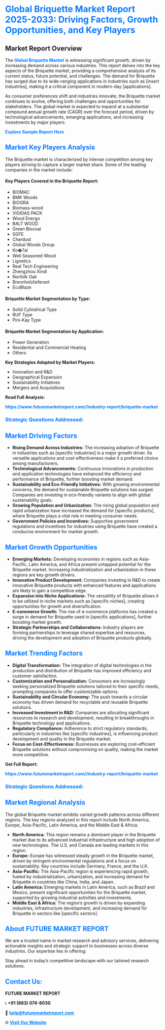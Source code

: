 <h1 style="color: #007BFF;">Global Briquette Market Report 2025-2033: Driving Factors, Growth Opportunities, and Key Players</h1>

<section id="overview">
<h2>Market Report Overview</h2>
<p>The <a href="https://www.futuremarketreport.com//industry-report/briquette-market" style="color: #007BFF; text-decoration: none;"><strong>Global Briquette Market</strong></a> is witnessing significant growth, driven by increasing demand across various industries. This report delves into the key aspects of the Briquette market, providing a comprehensive analysis of its current status, future potential, and challenges. The demand for Briquette has surged due to its wide-ranging applications in industries such as [insert industries], making it a critical component in modern-day [applications].</p>
<p>As consumer preferences shift and industries innovate, the Briquette market continues to evolve, offering both challenges and opportunities for stakeholders. The global market is expected to expand at a substantial compound annual growth rate (CAGR) over the forecast period, driven by technological advancements, emerging applications, and increasing investments by major players.</p>
</section>

<section id="overview">
<p><a href="https://www.futuremarketreport.com//request-sample/reportId=60835" style="color: #007BFF; text-decoration: none;"><strong>Explore Sample Report Here</strong></a></p>
</section>

<section id="key-players">
<h2 style="color: #007BFF;">Market Key Players Analysis</h2>
<p>The Briquette market is characterized by intense competition among key players striving to capture a larger market share. Some of the leading companies in the market include:</p>
<h4>Key Players Covered in the Briquette Report:</h4>
<ul><li>BIOMAC</li><li>BMK Woods</li><li>BIOGRA</li><li>Biomass-wood</li><li>VIGIDAS PACK</li><li>Wood Energo</li><li>BALT WOOD</li><li>Green Biocoal</li><li>SGFE</li><li>Chardust</li><li>Global Woods Group</li><li>Ko�?al</li><li>Well Seasoned Wood</li><li>Lignetics</li><li>Real Tech Engineering</li><li>Zhengzhou Xindi</li><li>Norfolk Oak</li><li>Brennholzlieferant</li><li>EcoBlaze</li></ul>
<h4>Briquette Market Segmentation by Type:</h4>
<ul><li>Solid Cylindrical Type</li><li>RUF Type</li><li>Pini-Kay Type</li></ul>

<h4>Briquette Market Segmentation by Application:</h4>
<ul><li>Power Generation</li><li>Residential and Commercial Heating</li><li>Others</li></ul>
<p><strong>Key Strategies Adopted by Market Players:</strong></p>
<ul>
<li>Innovation and R&D</li>
<li>Geographical Expansion</li>
<li>Sustainability Initiatives</li>
<li>Mergers and Acquisitions</li>
</ul>
</section>

<section>
<p><strong>Read Full Analysis: </strong></p><a href="https://www.futuremarketreport.com//industry-report/briquette-market" style="color: #007BFF; text-decoration: none;"><strong>https://www.futuremarketreport.com//industry-report/briquette-market</strong></a>
<h3 style="color: #007BFF;">Strategic Questions Addressed:</h3>
</section>

<section id="driving-factors">
<h2 style="color: #007BFF;">Market Driving Factors</h2>
<ul>
<li><strong>Rising Demand Across Industries:</strong> The increasing adoption of Briquette in industries such as [specific industries] is a major growth driver. Its versatile applications and cost-effectiveness make it a preferred choice among manufacturers.</li>
<li><strong>Technological Advancements:</strong> Continuous innovations in production and application technologies have enhanced the efficiency and performance of Briquette, further boosting market demand.</li>
<li><strong>Sustainability and Eco-Friendly Initiatives:</strong> With growing environmental concerns, the demand for sustainable Briquette solutions has surged. Companies are investing in eco-friendly variants to align with global sustainability goals.</li>
<li><strong>Growing Population and Urbanization:</strong> The rising global population and rapid urbanization have increased the demand for [specific products], where Briquette plays a vital role in meeting consumer needs.</li>
<li><strong>Government Policies and Incentives:</strong> Supportive government regulations and incentives for industries using Briquette have created a conducive environment for market growth.</li>
</ul>
</section>

<section id="growth-opportunities">
<h2 style="color: #007BFF;">Market Growth Opportunities</h2>
<ul>
<li><strong>Emerging Markets:</strong> Developing economies in regions such as Asia-Pacific, Latin America, and Africa present untapped potential for the Briquette market. Increasing industrialization and urbanization in these regions are key growth drivers.</li>
<li><strong>Innovative Product Development:</strong> Companies investing in R&D to create innovative Briquette products with enhanced features and applications are likely to gain a competitive edge.</li>
<li><strong>Expansion into Niche Applications:</strong> The versatility of Briquette allows it to be utilized in niche markets such as [specific niches], creating opportunities for growth and diversification.</li>
<li><strong>E-commerce Growth:</strong> The rise of e-commerce platforms has created a surge in demand for Briquette used in [specific applications], further boosting market growth.</li>
<li><strong>Strategic Partnerships and Collaborations:</strong> Industry players are forming partnerships to leverage shared expertise and resources, driving the development and adoption of Briquette products globally.</li>
</ul>
</section>

<section id="trending-factors">
<h2 style="color: #007BFF;">Market Trending Factors</h2>
<ul>
<li><strong>Digital Transformation:</strong> The integration of digital technologies in the production and distribution of Briquette has improved efficiency and customer satisfaction.</li>
<li><strong>Customization and Personalization:</strong> Consumers are increasingly seeking personalized Briquette solutions tailored to their specific needs, prompting companies to offer customizable options.</li>
<li><strong>Sustainability and Circular Economy:</strong> The push towards a circular economy has driven demand for recyclable and reusable Briquette solutions.</li>
<li><strong>Increased Investment in R&D:</strong> Companies are allocating significant resources to research and development, resulting in breakthroughs in Briquette technology and applications.</li>
<li><strong>Regulatory Compliance:</strong> Adherence to strict regulatory standards, particularly in industries like [specific industries], is influencing product development and quality in the Briquette market.</li>
<li><strong>Focus on Cost-Effectiveness:</strong> Businesses are exploring cost-efficient Briquette solutions without compromising on quality, making the market more competitive.</li>
</ul>
</section>

<section>
<p><strong>Get Full Report: </strong></p><a href="https://www.futuremarketreport.com//industry-report/briquette-market" style="color: #007BFF; text-decoration: none;"><strong>https://www.futuremarketreport.com//industry-report/briquette-market</strong></a>
<h3 style="color: #007BFF;">Strategic Questions Addressed:</h3>
</section>


<section id="regional-analysis">
<h2 style="color: #007BFF;">Market Regional Analysis</h2>
<p>The global Briquette market exhibits varied growth patterns across different regions. The key regions analyzed in this report include North America, Europe, Asia-Pacific, Latin America, and the Middle East & Africa:</p>
<ul>
<li><strong>North America:</strong> This region remains a dominant player in the Briquette market due to its advanced industrial infrastructure and high adoption of new technologies. The U.S. and Canada are leading markets in this region.</li>
<li><strong>Europe:</strong> Europe has witnessed steady growth in the Briquette market, driven by stringent environmental regulations and a focus on sustainability. Key countries include Germany, France, and the U.K.</li>
<li><strong>Asia-Pacific:</strong> The Asia-Pacific region is experiencing rapid growth, fueled by industrialization, urbanization, and increasing demand for Briquette in countries like China, India, and Japan.</li>
<li><strong>Latin America:</strong> Emerging markets in Latin America, such as Brazil and Mexico, present significant opportunities for the Briquette market, supported by growing industrial activities and investments.</li>
<li><strong>Middle East & Africa:</strong> The region’s growth is driven by expanding industries, infrastructure development, and increasing demand for Briquette in sectors like [specific sectors].</li>
</ul>
</section>

<footer>
<h2 style="color: #007BFF;">About FUTURE MARKET REPORT</h2>
<p>We are a trusted name in market research and advisory services, delivering actionable insights and strategic support to businesses across diverse industries. Our expertise lies in offering:</p>

<p>Stay ahead in today’s competitive landscape with our tailored research solutions.</p>

<h2 style="color: #007BFF;">Contact Us:</h2>
<p><strong>FUTURE MARKET REPORT</strong></p>
<p>📞 <strong>+91 (883) 074-8030</strong></p>
<p>📧 <strong><a href="mailto:help@futuremarketreport.com" style="color: #007BFF;">help@futuremarketreport.com</a></strong></p>
<p>🌐 <strong><a href="https://www.futuremarketreport.com/" style="color: #007BFF;">Visit Our Website</a></strong></p>
</footer>
